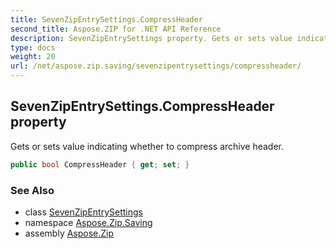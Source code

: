 ```yaml
---
title: SevenZipEntrySettings.CompressHeader
second_title: Aspose.ZIP for .NET API Reference
description: SevenZipEntrySettings property. Gets or sets value indicating whether to compress archive header
type: docs
weight: 20
url: /net/aspose.zip.saving/sevenzipentrysettings/compressheader/
---
```

## SevenZipEntrySettings.CompressHeader property

Gets or sets value indicating whether to compress archive header.

```csharp
public bool CompressHeader { get; set; }
```

### See Also

* class [SevenZipEntrySettings](../)
* namespace [Aspose.Zip.Saving](../../sevenzipentrysettings/)
* assembly [Aspose.Zip](../../../)


